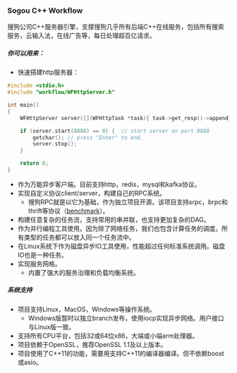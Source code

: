 ### Sogou C++ Workflow  
搜狗公司C++服务器引擎，支撑搜狗几乎所有后端C++在线服务，包括所有搜索服务，云输入法，在线广告等，每日处理超百亿请求。  
##### 你可以用来：
* 快速搭建http服务器：
~~~cpp
#include <stdio.h>
#include "workflow/WFHttpServer.h"

int main()
{
    WFHttpServer server([](WFHttpTask *task){ task->get_resp()->append_output_body("<html>Hello World!</html>"); });

    if (server.start(8888) == 0) {  // start server on port 8888
        getchar(); // press "Enter" to end.
        server.stop();
    }

    return 0;
}
~~~
* 作为万能异步客户端。目前支持http，redis，mysql和kafka协议。
* 实现自定义协议client/server，构建自己的RPC系统。
  * 搜狗RPC就是以它为基础，作为独立项目开源。该项目支持srpc，brpc和thrift等协议（[benchmark](https://github.com/holmes1412/sogou-rpc-benchmark)）。
* 构建任意复杂的任务流，支持常用的串并联，也支持更加复杂的DAG。
* 作为并行编程工具使用。因为除了网络任务，我们也包含计算任务的调度。所有类型的任务都可以放入同一个任务流中。
* 在Linux系统下作为磁盘异步IO工具使用，性能超过任何标准系统调用。磁盘IO也是一种任务。
* 实现服务网格。
  * 内置了强大的服务治理和负载均衡系统。

##### 系统支持
* 项目支持Linux，MacOS，Windows等操作系统。
  *  Windows版暂时以独立branch发布，使用iocp实现异步网络。用户接口与Linux版一致。
* 支持所有CPU平台，包括32或64位x86，大端或小端arm处理器。
* 项目依赖于OpenSSL，推荐OpenSSL 1.1及以上版本。
* 项目使用了C++11的功能，需要用支持C++11的编译器编译。但不依赖boost或asio。

